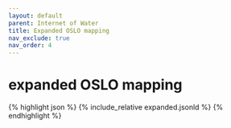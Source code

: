 ```yaml
---
layout: default
parent: Internet of Water
title: Expanded OSLO mapping
nav_exclude: true
nav_order: 4
---
```


# expanded OSLO mapping

{% highlight json %}
{% include_relative  expanded.jsonld %}
{% endhighlight %}